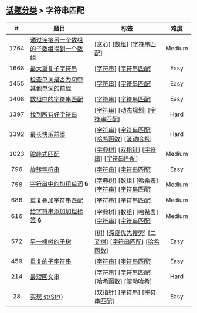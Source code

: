 <!--|This file generated by command(leetcode tag); DO NOT EDIT.            |-->
<!--+----------------------------------------------------------------------+-->
<!--|@author    openset <openset.wang@gmail.com>                           |-->
<!--|@link      https://github.com/openset                                 |-->
<!--|@home      https://github.com/openset/leetcode                        |-->
<!--+----------------------------------------------------------------------+-->

## [话题分类](../README.md) > 字符串匹配

| # | 题目 | 标签 | 难度 |
| :-: | - | - | :-: |
| 1764 | [通过连接另一个数组的子数组得到一个数组](../../problems/form-array-by-concatenating-subarrays-of-another-array) | [[贪心](../greedy/README.md)] [[数组](../array/README.md)] [[字符串匹配](../string-matching/README.md)]  | Medium |
| 1668 | [最大重复子字符串](../../problems/maximum-repeating-substring) | [[字符串](../string/README.md)] [[字符串匹配](../string-matching/README.md)]  | Easy |
| 1455 | [检查单词是否为句中其他单词的前缀](../../problems/check-if-a-word-occurs-as-a-prefix-of-any-word-in-a-sentence) | [[字符串](../string/README.md)] [[字符串匹配](../string-matching/README.md)]  | Easy |
| 1408 | [数组中的字符串匹配](../../problems/string-matching-in-an-array) | [[字符串](../string/README.md)] [[字符串匹配](../string-matching/README.md)]  | Easy |
| 1397 | [找到所有好字符串](../../problems/find-all-good-strings) | [[字符串](../string/README.md)] [[动态规划](../dynamic-programming/README.md)] [[字符串匹配](../string-matching/README.md)]  | Hard |
| 1392 | [最长快乐前缀](../../problems/longest-happy-prefix) | [[字符串](../string/README.md)] [[字符串匹配](../string-matching/README.md)] [[哈希函数](../hash-function/README.md)] [[滚动哈希](../rolling-hash/README.md)]  | Hard |
| 1023 | [驼峰式匹配](../../problems/camelcase-matching) | [[字典树](../trie/README.md)] [[双指针](../two-pointers/README.md)] [[字符串](../string/README.md)] [[字符串匹配](../string-matching/README.md)]  | Medium |
| 796 | [旋转字符串](../../problems/rotate-string) | [[字符串](../string/README.md)] [[字符串匹配](../string-matching/README.md)]  | Easy |
| 758 | [字符串中的加粗单词](../../problems/bold-words-in-string) 🔒 | [[字典树](../trie/README.md)] [[数组](../array/README.md)] [[哈希表](../hash-table/README.md)] [[字符串](../string/README.md)] [[字符串匹配](../string-matching/README.md)]  | Medium |
| 686 | [重复叠加字符串匹配](../../problems/repeated-string-match) | [[字符串](../string/README.md)] [[字符串匹配](../string-matching/README.md)]  | Medium |
| 616 | [给字符串添加加粗标签](../../problems/add-bold-tag-in-string) 🔒 | [[字典树](../trie/README.md)] [[数组](../array/README.md)] [[哈希表](../hash-table/README.md)] [[字符串](../string/README.md)] [[字符串匹配](../string-matching/README.md)]  | Medium |
| 572 | [另一棵树的子树](../../problems/subtree-of-another-tree) | [[树](../tree/README.md)] [[深度优先搜索](../depth-first-search/README.md)] [[二叉树](../binary-tree/README.md)] [[字符串匹配](../string-matching/README.md)] [[哈希函数](../hash-function/README.md)]  | Easy |
| 459 | [重复的子字符串](../../problems/repeated-substring-pattern) | [[字符串](../string/README.md)] [[字符串匹配](../string-matching/README.md)]  | Easy |
| 214 | [最短回文串](../../problems/shortest-palindrome) | [[字符串](../string/README.md)] [[字符串匹配](../string-matching/README.md)] [[哈希函数](../hash-function/README.md)] [[滚动哈希](../rolling-hash/README.md)]  | Hard |
| 28 | [实现 strStr()](../../problems/implement-strstr) | [[双指针](../two-pointers/README.md)] [[字符串](../string/README.md)] [[字符串匹配](../string-matching/README.md)]  | Easy |
